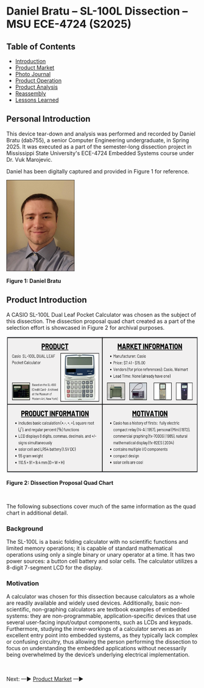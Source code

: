 # Daniel Bratu – SL-100L Dissection – MSU ECE-4724 (S2025) 

## Table of Contents

* [Introduction](#personal-introduction)
* [Product Market](./markdown/market.md)
* [Photo Journal](./markdown/journal.md)
* [Product Operation](./markdown/operation.md)
* [Product Analysis](./markdown/analysis.md)
* [Reassembly](./markdown/reassembly.md)
* [Lessons Learned](./markdown/learned.md)

## Personal Introduction

This device tear-down and analysis was performed and recorded by Daniel Bratu (dab755), a senior Computer Engineering undergraduate, in Spring 2025. It was executed as a part of the semester-long dissection project in Mississippi State University's ECE-4724 Embedded Systems course under Dr. Vuk Marojevic.

Daniel has been digitally captured and provided in Figure 1 for reference.

<img src="./images/dab.png" width="" height="240"
alt="Daniel Bratu"
title="Daniel Bratu">

**Figure 1: Daniel Bratu**

## Product Introduction

A CASIO SL-100L Dual Leaf Pocket Calculator was chosen as the subject of this dissection. The dissection proposal quad chart created as a part of the selection effort is showcased in Figure 2 for archival purposes.

<img src="./images/diagrams/quad-chart.png" width="" height="360"
alt="Dissection Proposal Quad Chart"
title="Dissection Proposal Quad Chart">

**Figure 2: Dissection Proposal Quad Chart**

<br>

The following subsections cover much of the same information as the quad chart in additional detail.

### Background

The SL-100L is a basic folding calculator with no scientific functions and limited memory operations; it is capable of standard mathematical operations using only a single binary or unary operator at a time. It has two power sources: a button cell battery and solar cells. The calculator utilizes a 8-digit 7-segment LCD for the display.

### Motivation

A calculator was chosen for this dissection because calculators as a whole are readily available and widely used devices. Additionally, basic non-scientific, non-graphing calculators are textbook examples of embedded systems: they are non-programmable, application-specific devices that use several user-facing input/output components, such as LCDs and keypads. Furthermore, studying the inner-workings of a calculator serves as an excellent entry point into embedded systems, as they typically lack complex or confusing circuitry, thus allowing the person performing the dissection to focus on understanding the embedded applications without necessarily being overwhelmed by the device’s underlying electrical implementation.

##

<br> Next: —► [Product Market](./markdown/market.md) —►

##
